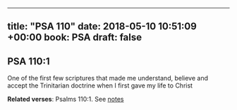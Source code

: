 
---
title: "PSA 110"
date: 2018-05-10 10:51:09 +00:00
book: PSA
draft: false
---

## PSA 110:1

One of the first few scriptures that made me understand, believe and accept the Trinitarian doctrine when I first gave my life to Christ

**Related verses**: Psalms 110:1. See [notes](https://my.bible.com/notes/2896531560881447370)

